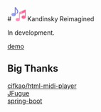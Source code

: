 #![](src/main/resources/static/favicon-32x32.png) Kandinsky Reimagined

In development.
<br>

[demo](https://kr.shawnliang.wiki)



## Big Thanks
[cifkao/html-midi-player](https://github.com/cifkao/html-midi-player) <br>
[JFugue](http://www.jfugue.org/) <br>
[spring-boot](https://github.com/spring-projects/spring-boot)